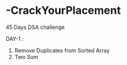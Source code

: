 # -CrackYourPlacement
45 Days DSA challenge 

DAY-1 :

1) Remove Duplicates from Sorted Array
2) Two Sum


